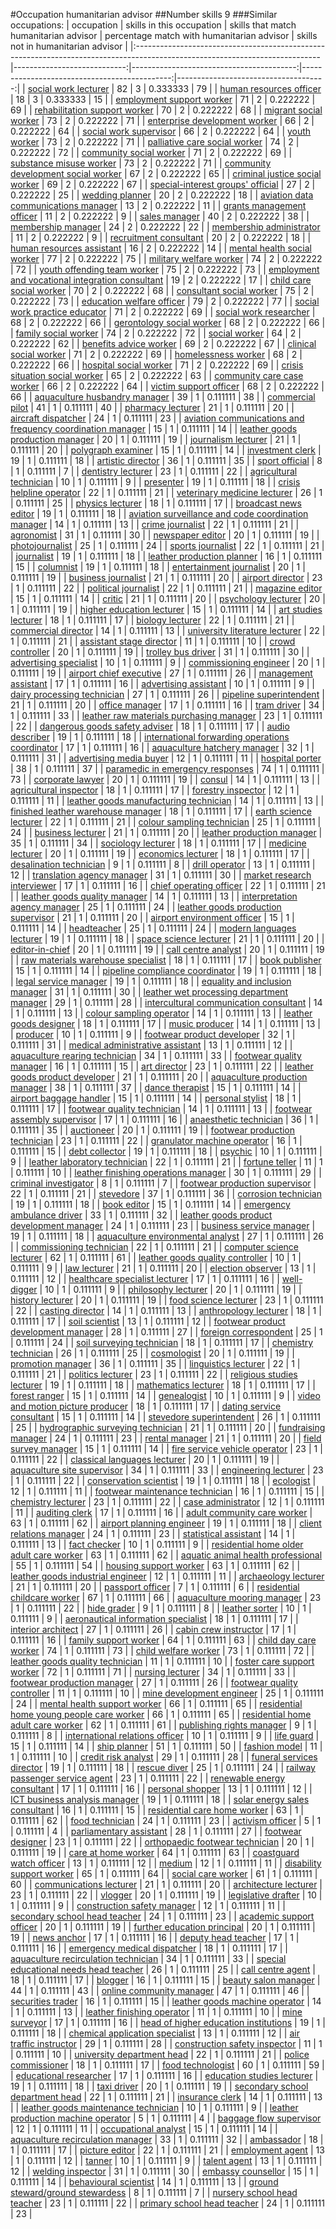 #Occupation humanitarian advisor
##Number skills 9
###Similar occupations:
| occupation                                                                                                                  |   skills in this occupation |   skills that match humanitarian advisor |   percentage match with humanitarian advisor |   skills not in humanitarian advisor |
|:----------------------------------------------------------------------------------------------------------------------------|----------------------------:|-----------------------------------------:|---------------------------------------------:|-------------------------------------:|
| [social work lecturer](social_work_lecturer.md)                                                                             |                          82 |                                        3 |                                     0.333333 |                                   79 |
| [human resources officer](human_resources_officer.md)                                                                       |                          18 |                                        3 |                                     0.333333 |                                   15 |
| [employment support worker](employment_support_worker.md)                                                                   |                          71 |                                        2 |                                     0.222222 |                                   69 |
| [rehabilitation support worker](rehabilitation_support_worker.md)                                                           |                          70 |                                        2 |                                     0.222222 |                                   68 |
| [migrant social worker](migrant_social_worker.md)                                                                           |                          73 |                                        2 |                                     0.222222 |                                   71 |
| [enterprise development worker](enterprise_development_worker.md)                                                           |                          66 |                                        2 |                                     0.222222 |                                   64 |
| [social work supervisor](social_work_supervisor.md)                                                                         |                          66 |                                        2 |                                     0.222222 |                                   64 |
| [youth worker](youth_worker.md)                                                                                             |                          73 |                                        2 |                                     0.222222 |                                   71 |
| [palliative care social worker](palliative_care_social_worker.md)                                                           |                          74 |                                        2 |                                     0.222222 |                                   72 |
| [community social worker](community_social_worker.md)                                                                       |                          71 |                                        2 |                                     0.222222 |                                   69 |
| [substance misuse worker](substance_misuse_worker.md)                                                                       |                          73 |                                        2 |                                     0.222222 |                                   71 |
| [community development social worker](community_development_social_worker.md)                                               |                          67 |                                        2 |                                     0.222222 |                                   65 |
| [criminal justice social worker](criminal_justice_social_worker.md)                                                         |                          69 |                                        2 |                                     0.222222 |                                   67 |
| [special-interest groups' official](special-interest_groups'_official.md)                                                   |                          27 |                                        2 |                                     0.222222 |                                   25 |
| [wedding planner](wedding_planner.md)                                                                                       |                          20 |                                        2 |                                     0.222222 |                                   18 |
| [aviation data communications manager](aviation_data_communications_manager.md)                                             |                          13 |                                        2 |                                     0.222222 |                                   11 |
| [grants management officer](grants_management_officer.md)                                                                   |                          11 |                                        2 |                                     0.222222 |                                    9 |
| [sales manager](sales_manager.md)                                                                                           |                          40 |                                        2 |                                     0.222222 |                                   38 |
| [membership manager](membership_manager.md)                                                                                 |                          24 |                                        2 |                                     0.222222 |                                   22 |
| [membership administrator](membership_administrator.md)                                                                     |                          11 |                                        2 |                                     0.222222 |                                    9 |
| [recruitment consultant](recruitment_consultant.md)                                                                         |                          20 |                                        2 |                                     0.222222 |                                   18 |
| [human resources assistant](human_resources_assistant.md)                                                                   |                          16 |                                        2 |                                     0.222222 |                                   14 |
| [mental health social worker](mental_health_social_worker.md)                                                               |                          77 |                                        2 |                                     0.222222 |                                   75 |
| [military welfare worker](military_welfare_worker.md)                                                                       |                          74 |                                        2 |                                     0.222222 |                                   72 |
| [youth offending team worker](youth_offending_team_worker.md)                                                               |                          75 |                                        2 |                                     0.222222 |                                   73 |
| [employment and vocational integration consultant](employment_and_vocational_integration_consultant.md)                     |                          19 |                                        2 |                                     0.222222 |                                   17 |
| [child care social worker](child_care_social_worker.md)                                                                     |                          70 |                                        2 |                                     0.222222 |                                   68 |
| [consultant social worker](consultant_social_worker.md)                                                                     |                          75 |                                        2 |                                     0.222222 |                                   73 |
| [education welfare officer](education_welfare_officer.md)                                                                   |                          79 |                                        2 |                                     0.222222 |                                   77 |
| [social work practice educator](social_work_practice_educator.md)                                                           |                          71 |                                        2 |                                     0.222222 |                                   69 |
| [social work researcher](social_work_researcher.md)                                                                         |                          68 |                                        2 |                                     0.222222 |                                   66 |
| [gerontology social worker](gerontology_social_worker.md)                                                                   |                          68 |                                        2 |                                     0.222222 |                                   66 |
| [family social worker](family_social_worker.md)                                                                             |                          74 |                                        2 |                                     0.222222 |                                   72 |
| [social worker](social_worker.md)                                                                                           |                          64 |                                        2 |                                     0.222222 |                                   62 |
| [benefits advice worker](benefits_advice_worker.md)                                                                         |                          69 |                                        2 |                                     0.222222 |                                   67 |
| [clinical social worker](clinical_social_worker.md)                                                                         |                          71 |                                        2 |                                     0.222222 |                                   69 |
| [homelessness worker](homelessness_worker.md)                                                                               |                          68 |                                        2 |                                     0.222222 |                                   66 |
| [hospital social worker](hospital_social_worker.md)                                                                         |                          71 |                                        2 |                                     0.222222 |                                   69 |
| [crisis situation social worker](crisis_situation_social_worker.md)                                                         |                          65 |                                        2 |                                     0.222222 |                                   63 |
| [community care case worker](community_care_case_worker.md)                                                                 |                          66 |                                        2 |                                     0.222222 |                                   64 |
| [victim support officer](victim_support_officer.md)                                                                         |                          68 |                                        2 |                                     0.222222 |                                   66 |
| [aquaculture husbandry manager](aquaculture_husbandry_manager.md)                                                           |                          39 |                                        1 |                                     0.111111 |                                   38 |
| [commercial pilot](commercial_pilot.md)                                                                                     |                          41 |                                        1 |                                     0.111111 |                                   40 |
| [pharmacy lecturer](pharmacy_lecturer.md)                                                                                   |                          21 |                                        1 |                                     0.111111 |                                   20 |
| [aircraft dispatcher](aircraft_dispatcher.md)                                                                               |                          24 |                                        1 |                                     0.111111 |                                   23 |
| [aviation communications and frequency coordination manager](aviation_communications_and_frequency_coordination_manager.md) |                          15 |                                        1 |                                     0.111111 |                                   14 |
| [leather goods production manager](leather_goods_production_manager.md)                                                     |                          20 |                                        1 |                                     0.111111 |                                   19 |
| [journalism lecturer](journalism_lecturer.md)                                                                               |                          21 |                                        1 |                                     0.111111 |                                   20 |
| [polygraph examiner](polygraph_examiner.md)                                                                                 |                          15 |                                        1 |                                     0.111111 |                                   14 |
| [investment clerk](investment_clerk.md)                                                                                     |                          19 |                                        1 |                                     0.111111 |                                   18 |
| [artistic director](artistic_director.md)                                                                                   |                          36 |                                        1 |                                     0.111111 |                                   35 |
| [sport official](sport_official.md)                                                                                         |                           8 |                                        1 |                                     0.111111 |                                    7 |
| [dentistry lecturer](dentistry_lecturer.md)                                                                                 |                          23 |                                        1 |                                     0.111111 |                                   22 |
| [agricultural technician](agricultural_technician.md)                                                                       |                          10 |                                        1 |                                     0.111111 |                                    9 |
| [presenter](presenter.md)                                                                                                   |                          19 |                                        1 |                                     0.111111 |                                   18 |
| [crisis helpline operator](crisis_helpline_operator.md)                                                                     |                          22 |                                        1 |                                     0.111111 |                                   21 |
| [veterinary medicine lecturer](veterinary_medicine_lecturer.md)                                                             |                          26 |                                        1 |                                     0.111111 |                                   25 |
| [physics lecturer](physics_lecturer.md)                                                                                     |                          18 |                                        1 |                                     0.111111 |                                   17 |
| [broadcast news editor](broadcast_news_editor.md)                                                                           |                          19 |                                        1 |                                     0.111111 |                                   18 |
| [aviation surveillance and code coordination manager](aviation_surveillance_and_code_coordination_manager.md)               |                          14 |                                        1 |                                     0.111111 |                                   13 |
| [crime journalist](crime_journalist.md)                                                                                     |                          22 |                                        1 |                                     0.111111 |                                   21 |
| [agronomist](agronomist.md)                                                                                                 |                          31 |                                        1 |                                     0.111111 |                                   30 |
| [newspaper editor](newspaper_editor.md)                                                                                     |                          20 |                                        1 |                                     0.111111 |                                   19 |
| [photojournalist](photojournalist.md)                                                                                       |                          25 |                                        1 |                                     0.111111 |                                   24 |
| [sports journalist](sports_journalist.md)                                                                                   |                          22 |                                        1 |                                     0.111111 |                                   21 |
| [journalist](journalist.md)                                                                                                 |                          19 |                                        1 |                                     0.111111 |                                   18 |
| [leather production planner](leather_production_planner.md)                                                                 |                          16 |                                        1 |                                     0.111111 |                                   15 |
| [columnist](columnist.md)                                                                                                   |                          19 |                                        1 |                                     0.111111 |                                   18 |
| [entertainment journalist](entertainment_journalist.md)                                                                     |                          20 |                                        1 |                                     0.111111 |                                   19 |
| [business journalist](business_journalist.md)                                                                               |                          21 |                                        1 |                                     0.111111 |                                   20 |
| [airport director](airport_director.md)                                                                                     |                          23 |                                        1 |                                     0.111111 |                                   22 |
| [political journalist](political_journalist.md)                                                                             |                          22 |                                        1 |                                     0.111111 |                                   21 |
| [magazine editor](magazine_editor.md)                                                                                       |                          15 |                                        1 |                                     0.111111 |                                   14 |
| [critic](critic.md)                                                                                                         |                          21 |                                        1 |                                     0.111111 |                                   20 |
| [psychology lecturer](psychology_lecturer.md)                                                                               |                          20 |                                        1 |                                     0.111111 |                                   19 |
| [higher education lecturer](higher_education_lecturer.md)                                                                   |                          15 |                                        1 |                                     0.111111 |                                   14 |
| [art studies lecturer](art_studies_lecturer.md)                                                                             |                          18 |                                        1 |                                     0.111111 |                                   17 |
| [biology lecturer](biology_lecturer.md)                                                                                     |                          22 |                                        1 |                                     0.111111 |                                   21 |
| [commercial director](commercial_director.md)                                                                               |                          14 |                                        1 |                                     0.111111 |                                   13 |
| [university literature lecturer](university_literature_lecturer.md)                                                         |                          22 |                                        1 |                                     0.111111 |                                   21 |
| [assistant stage director](assistant_stage_director.md)                                                                     |                          11 |                                        1 |                                     0.111111 |                                   10 |
| [crowd controller](crowd_controller.md)                                                                                     |                          20 |                                        1 |                                     0.111111 |                                   19 |
| [trolley bus driver](trolley_bus_driver.md)                                                                                 |                          31 |                                        1 |                                     0.111111 |                                   30 |
| [advertising specialist](advertising_specialist.md)                                                                         |                          10 |                                        1 |                                     0.111111 |                                    9 |
| [commissioning engineer](commissioning_engineer.md)                                                                         |                          20 |                                        1 |                                     0.111111 |                                   19 |
| [airport chief executive](airport_chief_executive.md)                                                                       |                          27 |                                        1 |                                     0.111111 |                                   26 |
| [management assistant](management_assistant.md)                                                                             |                          17 |                                        1 |                                     0.111111 |                                   16 |
| [advertising assistant](advertising_assistant.md)                                                                           |                          10 |                                        1 |                                     0.111111 |                                    9 |
| [dairy processing technician](dairy_processing_technician.md)                                                               |                          27 |                                        1 |                                     0.111111 |                                   26 |
| [pipeline superintendent](pipeline superintendent.md)                                                                       |                          21 |                                        1 |                                     0.111111 |                                   20 |
| [office manager](office_manager.md)                                                                                         |                          17 |                                        1 |                                     0.111111 |                                   16 |
| [tram driver](tram_driver.md)                                                                                               |                          34 |                                        1 |                                     0.111111 |                                   33 |
| [leather raw materials purchasing manager](leather_raw_materials_purchasing_manager.md)                                     |                          23 |                                        1 |                                     0.111111 |                                   22 |
| [dangerous goods safety adviser](dangerous_goods_safety_adviser.md)                                                         |                          18 |                                        1 |                                     0.111111 |                                   17 |
| [audio describer](audio_describer.md)                                                                                       |                          19 |                                        1 |                                     0.111111 |                                   18 |
| [international forwarding operations coordinator](international_forwarding_operations_coordinator.md)                       |                          17 |                                        1 |                                     0.111111 |                                   16 |
| [aquaculture hatchery manager](aquaculture_hatchery_manager.md)                                                             |                          32 |                                        1 |                                     0.111111 |                                   31 |
| [advertising media buyer](advertising_media_buyer.md)                                                                       |                          12 |                                        1 |                                     0.111111 |                                   11 |
| [hospital porter](hospital_porter.md)                                                                                       |                          38 |                                        1 |                                     0.111111 |                                   37 |
| [paramedic in emergency responses](paramedic_in_emergency_responses.md)                                                     |                          74 |                                        1 |                                     0.111111 |                                   73 |
| [corporate lawyer](corporate_lawyer.md)                                                                                     |                          20 |                                        1 |                                     0.111111 |                                   19 |
| [consul](consul.md)                                                                                                         |                          14 |                                        1 |                                     0.111111 |                                   13 |
| [agricultural inspector](agricultural_inspector.md)                                                                         |                          18 |                                        1 |                                     0.111111 |                                   17 |
| [forestry inspector](forestry_inspector.md)                                                                                 |                          12 |                                        1 |                                     0.111111 |                                   11 |
| [leather goods manufacturing technician](leather_goods_manufacturing_technician.md)                                         |                          14 |                                        1 |                                     0.111111 |                                   13 |
| [finished leather warehouse manager](finished_leather_warehouse_manager.md)                                                 |                          18 |                                        1 |                                     0.111111 |                                   17 |
| [earth science lecturer](earth_science_lecturer.md)                                                                         |                          22 |                                        1 |                                     0.111111 |                                   21 |
| [colour sampling technician](colour_sampling_technician.md)                                                                 |                          25 |                                        1 |                                     0.111111 |                                   24 |
| [business lecturer](business_lecturer.md)                                                                                   |                          21 |                                        1 |                                     0.111111 |                                   20 |
| [leather production manager](leather_production_manager.md)                                                                 |                          35 |                                        1 |                                     0.111111 |                                   34 |
| [sociology lecturer](sociology_lecturer.md)                                                                                 |                          18 |                                        1 |                                     0.111111 |                                   17 |
| [medicine lecturer](medicine_lecturer.md)                                                                                   |                          20 |                                        1 |                                     0.111111 |                                   19 |
| [economics lecturer](economics_lecturer.md)                                                                                 |                          18 |                                        1 |                                     0.111111 |                                   17 |
| [desalination technician](desalination_technician.md)                                                                       |                           9 |                                        1 |                                     0.111111 |                                    8 |
| [drill operator](drill_operator.md)                                                                                         |                          13 |                                        1 |                                     0.111111 |                                   12 |
| [translation agency manager](translation_agency_manager.md)                                                                 |                          31 |                                        1 |                                     0.111111 |                                   30 |
| [market research interviewer](market_research_interviewer.md)                                                               |                          17 |                                        1 |                                     0.111111 |                                   16 |
| [chief operating officer](chief_operating_officer.md)                                                                       |                          22 |                                        1 |                                     0.111111 |                                   21 |
| [leather goods quality manager](leather_goods_quality_manager.md)                                                           |                          14 |                                        1 |                                     0.111111 |                                   13 |
| [interpretation agency manager](interpretation_agency_manager.md)                                                           |                          25 |                                        1 |                                     0.111111 |                                   24 |
| [leather goods production supervisor](leather_goods_production_supervisor.md)                                               |                          21 |                                        1 |                                     0.111111 |                                   20 |
| [airport environment officer](airport_environment_officer.md)                                                               |                          15 |                                        1 |                                     0.111111 |                                   14 |
| [headteacher](headteacher.md)                                                                                               |                          25 |                                        1 |                                     0.111111 |                                   24 |
| [modern languages lecturer](modern_languages_lecturer.md)                                                                   |                          19 |                                        1 |                                     0.111111 |                                   18 |
| [space science lecturer](space_science_lecturer.md)                                                                         |                          21 |                                        1 |                                     0.111111 |                                   20 |
| [editor-in-chief](editor-in-chief.md)                                                                                       |                          20 |                                        1 |                                     0.111111 |                                   19 |
| [call centre analyst](call_centre_analyst.md)                                                                               |                          20 |                                        1 |                                     0.111111 |                                   19 |
| [raw materials warehouse specialist](raw_materials_warehouse_specialist.md)                                                 |                          18 |                                        1 |                                     0.111111 |                                   17 |
| [book publisher](book_publisher.md)                                                                                         |                          15 |                                        1 |                                     0.111111 |                                   14 |
| [pipeline compliance coordinator](pipeline_compliance_coordinator.md)                                                       |                          19 |                                        1 |                                     0.111111 |                                   18 |
| [legal service manager](legal_service_manager.md)                                                                           |                          19 |                                        1 |                                     0.111111 |                                   18 |
| [equality and inclusion manager](equality_and_inclusion_manager.md)                                                         |                          31 |                                        1 |                                     0.111111 |                                   30 |
| [leather wet processing department manager](leather_wet_processing_department_manager.md)                                   |                          29 |                                        1 |                                     0.111111 |                                   28 |
| [intercultural communication consultant](intercultural_communication_consultant.md)                                         |                          14 |                                        1 |                                     0.111111 |                                   13 |
| [colour sampling operator](colour_sampling_operator.md)                                                                     |                          14 |                                        1 |                                     0.111111 |                                   13 |
| [leather goods designer](leather_goods_designer.md)                                                                         |                          18 |                                        1 |                                     0.111111 |                                   17 |
| [music producer](music_producer.md)                                                                                         |                          14 |                                        1 |                                     0.111111 |                                   13 |
| [producer](producer.md)                                                                                                     |                          10 |                                        1 |                                     0.111111 |                                    9 |
| [footwear product developer](footwear_product_developer.md)                                                                 |                          32 |                                        1 |                                     0.111111 |                                   31 |
| [medical administrative assistant](medical_administrative_assistant.md)                                                     |                          13 |                                        1 |                                     0.111111 |                                   12 |
| [aquaculture rearing technician](aquaculture_rearing_technician.md)                                                         |                          34 |                                        1 |                                     0.111111 |                                   33 |
| [footwear quality manager](footwear_quality_manager.md)                                                                     |                          16 |                                        1 |                                     0.111111 |                                   15 |
| [art director](art_director.md)                                                                                             |                          23 |                                        1 |                                     0.111111 |                                   22 |
| [leather goods product developer](leather_goods_product_developer.md)                                                       |                          21 |                                        1 |                                     0.111111 |                                   20 |
| [aquaculture production manager](aquaculture_production_manager.md)                                                         |                          38 |                                        1 |                                     0.111111 |                                   37 |
| [dance therapist](dance_therapist.md)                                                                                       |                          15 |                                        1 |                                     0.111111 |                                   14 |
| [airport baggage handler](airport_baggage_handler.md)                                                                       |                          15 |                                        1 |                                     0.111111 |                                   14 |
| [personal stylist](personal_stylist.md)                                                                                     |                          18 |                                        1 |                                     0.111111 |                                   17 |
| [footwear quality technician](footwear_quality_technician.md)                                                               |                          14 |                                        1 |                                     0.111111 |                                   13 |
| [footwear assembly supervisor](footwear_assembly_supervisor.md)                                                             |                          17 |                                        1 |                                     0.111111 |                                   16 |
| [anaesthetic technician](anaesthetic_technician.md)                                                                         |                          36 |                                        1 |                                     0.111111 |                                   35 |
| [auctioneer](auctioneer.md)                                                                                                 |                          20 |                                        1 |                                     0.111111 |                                   19 |
| [footwear production technician](footwear_production_technician.md)                                                         |                          23 |                                        1 |                                     0.111111 |                                   22 |
| [granulator machine operator](granulator_machine_operator.md)                                                               |                          16 |                                        1 |                                     0.111111 |                                   15 |
| [debt collector](debt_collector.md)                                                                                         |                          19 |                                        1 |                                     0.111111 |                                   18 |
| [psychic](psychic.md)                                                                                                       |                          10 |                                        1 |                                     0.111111 |                                    9 |
| [leather laboratory technician](leather_laboratory_technician.md)                                                           |                          22 |                                        1 |                                     0.111111 |                                   21 |
| [fortune teller](fortune_teller.md)                                                                                         |                          11 |                                        1 |                                     0.111111 |                                   10 |
| [leather finishing operations manager](leather_finishing_operations_manager.md)                                             |                          30 |                                        1 |                                     0.111111 |                                   29 |
| [criminal investigator](criminal_investigator.md)                                                                           |                           8 |                                        1 |                                     0.111111 |                                    7 |
| [footwear production supervisor](footwear_production_supervisor.md)                                                         |                          22 |                                        1 |                                     0.111111 |                                   21 |
| [stevedore](stevedore.md)                                                                                                   |                          37 |                                        1 |                                     0.111111 |                                   36 |
| [corrosion technician](corrosion_technician.md)                                                                             |                          19 |                                        1 |                                     0.111111 |                                   18 |
| [book editor](book_editor.md)                                                                                               |                          15 |                                        1 |                                     0.111111 |                                   14 |
| [emergency ambulance driver](emergency_ambulance_driver.md)                                                                 |                          33 |                                        1 |                                     0.111111 |                                   32 |
| [leather goods product development manager](leather_goods_product_development_manager.md)                                   |                          24 |                                        1 |                                     0.111111 |                                   23 |
| [business service manager](business_service_manager.md)                                                                     |                          19 |                                        1 |                                     0.111111 |                                   18 |
| [aquaculture environmental analyst](aquaculture_environmental_analyst.md)                                                   |                          27 |                                        1 |                                     0.111111 |                                   26 |
| [commissioning technician](commissioning_technician.md)                                                                     |                          22 |                                        1 |                                     0.111111 |                                   21 |
| [computer science lecturer](computer_science_lecturer.md)                                                                   |                          62 |                                        1 |                                     0.111111 |                                   61 |
| [leather goods quality controller](leather_goods_quality_controller.md)                                                     |                          10 |                                        1 |                                     0.111111 |                                    9 |
| [law lecturer](law_lecturer.md)                                                                                             |                          21 |                                        1 |                                     0.111111 |                                   20 |
| [election observer](election_observer.md)                                                                                   |                          13 |                                        1 |                                     0.111111 |                                   12 |
| [healthcare specialist lecturer](healthcare_specialist_lecturer.md)                                                         |                          17 |                                        1 |                                     0.111111 |                                   16 |
| [well-digger](well-digger.md)                                                                                               |                          10 |                                        1 |                                     0.111111 |                                    9 |
| [philosophy lecturer](philosophy_lecturer.md)                                                                               |                          20 |                                        1 |                                     0.111111 |                                   19 |
| [history lecturer](history_lecturer.md)                                                                                     |                          20 |                                        1 |                                     0.111111 |                                   19 |
| [food science lecturer](food_science_lecturer.md)                                                                           |                          23 |                                        1 |                                     0.111111 |                                   22 |
| [casting director](casting_director.md)                                                                                     |                          14 |                                        1 |                                     0.111111 |                                   13 |
| [anthropology lecturer](anthropology_lecturer.md)                                                                           |                          18 |                                        1 |                                     0.111111 |                                   17 |
| [soil scientist](soil_scientist.md)                                                                                         |                          13 |                                        1 |                                     0.111111 |                                   12 |
| [footwear product development manager](footwear_product_development_manager.md)                                             |                          28 |                                        1 |                                     0.111111 |                                   27 |
| [foreign correspondent](foreign_correspondent.md)                                                                           |                          25 |                                        1 |                                     0.111111 |                                   24 |
| [soil surveying technician](soil_surveying_technician.md)                                                                   |                          18 |                                        1 |                                     0.111111 |                                   17 |
| [chemistry technician](chemistry_technician.md)                                                                             |                          26 |                                        1 |                                     0.111111 |                                   25 |
| [cosmologist](cosmologist.md)                                                                                               |                          20 |                                        1 |                                     0.111111 |                                   19 |
| [promotion manager](promotion_manager.md)                                                                                   |                          36 |                                        1 |                                     0.111111 |                                   35 |
| [linguistics lecturer](linguistics_lecturer.md)                                                                             |                          22 |                                        1 |                                     0.111111 |                                   21 |
| [politics lecturer](politics_lecturer.md)                                                                                   |                          23 |                                        1 |                                     0.111111 |                                   22 |
| [religious studies lecturer](religious_studies_lecturer.md)                                                                 |                          19 |                                        1 |                                     0.111111 |                                   18 |
| [mathematics lecturer](mathematics_lecturer.md)                                                                             |                          18 |                                        1 |                                     0.111111 |                                   17 |
| [forest ranger](forest_ranger.md)                                                                                           |                          15 |                                        1 |                                     0.111111 |                                   14 |
| [genealogist](genealogist.md)                                                                                               |                          10 |                                        1 |                                     0.111111 |                                    9 |
| [video and motion picture producer](video_and_motion_picture_producer.md)                                                   |                          18 |                                        1 |                                     0.111111 |                                   17 |
| [dating service consultant](dating_service_consultant.md)                                                                   |                          15 |                                        1 |                                     0.111111 |                                   14 |
| [stevedore superintendent](stevedore_superintendent.md)                                                                     |                          26 |                                        1 |                                     0.111111 |                                   25 |
| [hydrographic surveying technician](hydrographic_surveying_technician.md)                                                   |                          21 |                                        1 |                                     0.111111 |                                   20 |
| [fundraising manager](fundraising_manager.md)                                                                               |                          24 |                                        1 |                                     0.111111 |                                   23 |
| [rental manager](rental_manager.md)                                                                                         |                          21 |                                        1 |                                     0.111111 |                                   20 |
| [field survey manager](field_survey_manager.md)                                                                             |                          15 |                                        1 |                                     0.111111 |                                   14 |
| [fire service vehicle operator](fire_service_vehicle_operator.md)                                                           |                          23 |                                        1 |                                     0.111111 |                                   22 |
| [classical languages lecturer](classical_languages_lecturer.md)                                                             |                          20 |                                        1 |                                     0.111111 |                                   19 |
| [aquaculture site supervisor](aquaculture_site_supervisor.md)                                                               |                          34 |                                        1 |                                     0.111111 |                                   33 |
| [engineering lecturer](engineering_lecturer.md)                                                                             |                          23 |                                        1 |                                     0.111111 |                                   22 |
| [conservation scientist](conservation_scientist.md)                                                                         |                          19 |                                        1 |                                     0.111111 |                                   18 |
| [ecologist](ecologist.md)                                                                                                   |                          12 |                                        1 |                                     0.111111 |                                   11 |
| [footwear maintenance technician](footwear_maintenance_technician.md)                                                       |                          16 |                                        1 |                                     0.111111 |                                   15 |
| [chemistry lecturer](chemistry_lecturer.md)                                                                                 |                          23 |                                        1 |                                     0.111111 |                                   22 |
| [case administrator](case_administrator.md)                                                                                 |                          12 |                                        1 |                                     0.111111 |                                   11 |
| [auditing clerk](auditing_clerk.md)                                                                                         |                          17 |                                        1 |                                     0.111111 |                                   16 |
| [adult community care worker](adult_community_care_worker.md)                                                               |                          63 |                                        1 |                                     0.111111 |                                   62 |
| [airport planning engineer](airport_planning_engineer.md)                                                                   |                          19 |                                        1 |                                     0.111111 |                                   18 |
| [client relations manager](client_relations_manager.md)                                                                     |                          24 |                                        1 |                                     0.111111 |                                   23 |
| [statistical assistant](statistical_assistant.md)                                                                           |                          14 |                                        1 |                                     0.111111 |                                   13 |
| [fact checker](fact_checker.md)                                                                                             |                          10 |                                        1 |                                     0.111111 |                                    9 |
| [residential home older adult care worker](residential_home_older_adult_care_worker.md)                                     |                          63 |                                        1 |                                     0.111111 |                                   62 |
| [aquatic animal health professional](aquatic_animal_health_professional.md)                                                 |                          55 |                                        1 |                                     0.111111 |                                   54 |
| [housing support worker](housing_support_worker.md)                                                                         |                          63 |                                        1 |                                     0.111111 |                                   62 |
| [leather goods industrial engineer](leather_goods_industrial_engineer.md)                                                   |                          12 |                                        1 |                                     0.111111 |                                   11 |
| [archaeology lecturer](archaeology_lecturer.md)                                                                             |                          21 |                                        1 |                                     0.111111 |                                   20 |
| [passport officer](passport_officer.md)                                                                                     |                           7 |                                        1 |                                     0.111111 |                                    6 |
| [residential childcare worker](residential_childcare_worker.md)                                                             |                          67 |                                        1 |                                     0.111111 |                                   66 |
| [aquaculture mooring manager](aquaculture_mooring_manager.md)                                                               |                          23 |                                        1 |                                     0.111111 |                                   22 |
| [hide grader](hide_grader.md)                                                                                               |                           9 |                                        1 |                                     0.111111 |                                    8 |
| [leather sorter](leather_sorter.md)                                                                                         |                          10 |                                        1 |                                     0.111111 |                                    9 |
| [aeronautical information specialist](aeronautical_information_specialist.md)                                               |                          18 |                                        1 |                                     0.111111 |                                   17 |
| [interior architect](interior_architect.md)                                                                                 |                          27 |                                        1 |                                     0.111111 |                                   26 |
| [cabin crew instructor](cabin_crew_instructor.md)                                                                           |                          17 |                                        1 |                                     0.111111 |                                   16 |
| [family support worker](family_support_worker.md)                                                                           |                          64 |                                        1 |                                     0.111111 |                                   63 |
| [child day care worker](child_day_care_worker.md)                                                                           |                          74 |                                        1 |                                     0.111111 |                                   73 |
| [child welfare worker](child_welfare_worker.md)                                                                             |                          73 |                                        1 |                                     0.111111 |                                   72 |
| [leather goods quality technician](leather_goods_quality_technician.md)                                                     |                          11 |                                        1 |                                     0.111111 |                                   10 |
| [foster care support worker](foster_care_support_worker.md)                                                                 |                          72 |                                        1 |                                     0.111111 |                                   71 |
| [nursing lecturer](nursing_lecturer.md)                                                                                     |                          34 |                                        1 |                                     0.111111 |                                   33 |
| [footwear production manager](footwear_production_manager.md)                                                               |                          27 |                                        1 |                                     0.111111 |                                   26 |
| [footwear quality controller](footwear_quality_controller.md)                                                               |                          11 |                                        1 |                                     0.111111 |                                   10 |
| [mine development engineer](mine_development_engineer.md)                                                                   |                          25 |                                        1 |                                     0.111111 |                                   24 |
| [mental health support worker](mental_health_support_worker.md)                                                             |                          66 |                                        1 |                                     0.111111 |                                   65 |
| [residential home young people care worker](residential_home_young_people_care_worker.md)                                   |                          66 |                                        1 |                                     0.111111 |                                   65 |
| [residential home adult care worker](residential_home_adult_care_worker.md)                                                 |                          62 |                                        1 |                                     0.111111 |                                   61 |
| [publishing rights manager](publishing_rights_manager.md)                                                                   |                           9 |                                        1 |                                     0.111111 |                                    8 |
| [international relations officer](international_relations_officer.md)                                                       |                          10 |                                        1 |                                     0.111111 |                                    9 |
| [life guard](life_guard.md)                                                                                                 |                          15 |                                        1 |                                     0.111111 |                                   14 |
| [ship planner](ship_planner.md)                                                                                             |                          51 |                                        1 |                                     0.111111 |                                   50 |
| [fashion model](fashion_model.md)                                                                                           |                          11 |                                        1 |                                     0.111111 |                                   10 |
| [credit risk analyst](credit_risk_analyst.md)                                                                               |                          29 |                                        1 |                                     0.111111 |                                   28 |
| [funeral services director](funeral_services_director.md)                                                                   |                          19 |                                        1 |                                     0.111111 |                                   18 |
| [rescue diver](rescue_diver.md)                                                                                             |                          25 |                                        1 |                                     0.111111 |                                   24 |
| [railway passenger service agent](railway_passenger_service_agent.md)                                                       |                          23 |                                        1 |                                     0.111111 |                                   22 |
| [renewable energy consultant](renewable_energy_consultant.md)                                                               |                          17 |                                        1 |                                     0.111111 |                                   16 |
| [personal shopper](personal_shopper.md)                                                                                     |                          13 |                                        1 |                                     0.111111 |                                   12 |
| [ICT business analysis manager](ICT_business_analysis_manager.md)                                                           |                          19 |                                        1 |                                     0.111111 |                                   18 |
| [solar energy sales consultant](solar_energy_sales_consultant.md)                                                           |                          16 |                                        1 |                                     0.111111 |                                   15 |
| [residential care home worker](residential_care_home_worker.md)                                                             |                          63 |                                        1 |                                     0.111111 |                                   62 |
| [food technician](food_technician.md)                                                                                       |                          24 |                                        1 |                                     0.111111 |                                   23 |
| [activism officer](activism_officer.md)                                                                                     |                           5 |                                        1 |                                     0.111111 |                                    4 |
| [parliamentary assistant](parliamentary_assistant.md)                                                                       |                          28 |                                        1 |                                     0.111111 |                                   27 |
| [footwear designer](footwear_designer.md)                                                                                   |                          23 |                                        1 |                                     0.111111 |                                   22 |
| [orthopaedic footwear technician](orthopaedic_footwear_technician.md)                                                       |                          20 |                                        1 |                                     0.111111 |                                   19 |
| [care at home worker](care_at_home_worker.md)                                                                               |                          64 |                                        1 |                                     0.111111 |                                   63 |
| [coastguard watch officer](coastguard_watch_officer.md)                                                                     |                          13 |                                        1 |                                     0.111111 |                                   12 |
| [medium](medium.md)                                                                                                         |                          12 |                                        1 |                                     0.111111 |                                   11 |
| [disability support worker](disability_support_worker.md)                                                                   |                          65 |                                        1 |                                     0.111111 |                                   64 |
| [social care worker](social_care_worker.md)                                                                                 |                          61 |                                        1 |                                     0.111111 |                                   60 |
| [communications lecturer](communications_lecturer.md)                                                                       |                          21 |                                        1 |                                     0.111111 |                                   20 |
| [architecture lecturer](architecture_lecturer.md)                                                                           |                          23 |                                        1 |                                     0.111111 |                                   22 |
| [vlogger](vlogger.md)                                                                                                       |                          20 |                                        1 |                                     0.111111 |                                   19 |
| [legislative drafter](legislative_drafter.md)                                                                               |                          10 |                                        1 |                                     0.111111 |                                    9 |
| [construction safety manager](construction_safety_manager.md)                                                               |                          12 |                                        1 |                                     0.111111 |                                   11 |
| [secondary school head teacher](secondary_school_head_teacher.md)                                                           |                          24 |                                        1 |                                     0.111111 |                                   23 |
| [academic support officer](academic_support_officer.md)                                                                     |                          20 |                                        1 |                                     0.111111 |                                   19 |
| [further education principal](further_education_principal.md)                                                               |                          20 |                                        1 |                                     0.111111 |                                   19 |
| [news anchor](news_anchor.md)                                                                                               |                          17 |                                        1 |                                     0.111111 |                                   16 |
| [deputy head teacher](deputy_head_teacher.md)                                                                               |                          17 |                                        1 |                                     0.111111 |                                   16 |
| [emergency medical dispatcher](emergency_medical_dispatcher.md)                                                             |                          18 |                                        1 |                                     0.111111 |                                   17 |
| [aquaculture recirculation technician](aquaculture_recirculation_technician.md)                                             |                          34 |                                        1 |                                     0.111111 |                                   33 |
| [special educational needs head teacher](special_educational_needs_head_teacher.md)                                         |                          26 |                                        1 |                                     0.111111 |                                   25 |
| [call centre agent](call_centre_agent.md)                                                                                   |                          18 |                                        1 |                                     0.111111 |                                   17 |
| [blogger](blogger.md)                                                                                                       |                          16 |                                        1 |                                     0.111111 |                                   15 |
| [beauty salon manager](beauty_salon_manager.md)                                                                             |                          44 |                                        1 |                                     0.111111 |                                   43 |
| [online community manager](online_community_manager.md)                                                                     |                          47 |                                        1 |                                     0.111111 |                                   46 |
| [securities trader](securities_trader.md)                                                                                   |                          16 |                                        1 |                                     0.111111 |                                   15 |
| [leather goods machine operator](leather_goods_machine_operator.md)                                                         |                          14 |                                        1 |                                     0.111111 |                                   13 |
| [leather finishing operator](leather_finishing_operator.md)                                                                 |                          11 |                                        1 |                                     0.111111 |                                   10 |
| [mine surveyor](mine_surveyor.md)                                                                                           |                          17 |                                        1 |                                     0.111111 |                                   16 |
| [head of higher education institutions](head_of_higher_education_institutions.md)                                           |                          19 |                                        1 |                                     0.111111 |                                   18 |
| [chemical application specialist](chemical_application_specialist.md)                                                       |                          13 |                                        1 |                                     0.111111 |                                   12 |
| [air traffic instructor](air_traffic_instructor.md)                                                                         |                          29 |                                        1 |                                     0.111111 |                                   28 |
| [construction safety inspector](construction_safety_inspector.md)                                                           |                          11 |                                        1 |                                     0.111111 |                                   10 |
| [university department head](university_department_head.md)                                                                 |                          22 |                                        1 |                                     0.111111 |                                   21 |
| [police commissioner](police_commissioner.md)                                                                               |                          18 |                                        1 |                                     0.111111 |                                   17 |
| [food technologist](food_technologist.md)                                                                                   |                          60 |                                        1 |                                     0.111111 |                                   59 |
| [educational researcher](educational_researcher.md)                                                                         |                          17 |                                        1 |                                     0.111111 |                                   16 |
| [education studies lecturer](education_studies_lecturer.md)                                                                 |                          19 |                                        1 |                                     0.111111 |                                   18 |
| [taxi driver](taxi_driver.md)                                                                                               |                          20 |                                        1 |                                     0.111111 |                                   19 |
| [secondary school department head](secondary_school_department_head.md)                                                     |                          22 |                                        1 |                                     0.111111 |                                   21 |
| [insurance clerk](insurance_clerk.md)                                                                                       |                          14 |                                        1 |                                     0.111111 |                                   13 |
| [leather goods maintenance technician](leather_goods_maintenance_technician.md)                                             |                          10 |                                        1 |                                     0.111111 |                                    9 |
| [leather production machine operator](leather_production_machine_operator.md)                                               |                           5 |                                        1 |                                     0.111111 |                                    4 |
| [baggage flow supervisor](baggage_flow_supervisor.md)                                                                       |                          12 |                                        1 |                                     0.111111 |                                   11 |
| [occupational analyst](occupational_analyst.md)                                                                             |                          15 |                                        1 |                                     0.111111 |                                   14 |
| [aquaculture recirculation manager](aquaculture_recirculation_manager.md)                                                   |                          33 |                                        1 |                                     0.111111 |                                   32 |
| [ambassador](ambassador.md)                                                                                                 |                          18 |                                        1 |                                     0.111111 |                                   17 |
| [picture editor](picture_editor.md)                                                                                         |                          22 |                                        1 |                                     0.111111 |                                   21 |
| [employment agent](employment_agent.md)                                                                                     |                          13 |                                        1 |                                     0.111111 |                                   12 |
| [tanner](tanner.md)                                                                                                         |                          10 |                                        1 |                                     0.111111 |                                    9 |
| [talent agent](talent_agent.md)                                                                                             |                          13 |                                        1 |                                     0.111111 |                                   12 |
| [welding inspector](welding_inspector.md)                                                                                   |                          31 |                                        1 |                                     0.111111 |                                   30 |
| [embassy counsellor](embassy_counsellor.md)                                                                                 |                          15 |                                        1 |                                     0.111111 |                                   14 |
| [behavioural scientist](behavioural_scientist.md)                                                                           |                          14 |                                        1 |                                     0.111111 |                                   13 |
| [ground steward/ground stewardess](ground_steward-ground_stewardess.md)                                                     |                           8 |                                        1 |                                     0.111111 |                                    7 |
| [nursery school head teacher](nursery_school_head_teacher.md)                                                               |                          23 |                                        1 |                                     0.111111 |                                   22 |
| [primary school head teacher](primary_school_head_teacher.md)                                                               |                          24 |                                        1 |                                     0.111111 |                                   23 |
